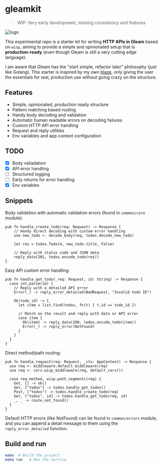 # gleamkit

> WIP: Very early development, missing consistency and features

![logo](https://github.com/paologaleotti/gleamkit/assets/45665769/233d9ce2-7331-494c-a8d9-345eaeadcf3a)

This experimental repo is a starter kit for writing **HTTP APIs in Gleam** based on `wisp`, 
aiming to provide a simple and opinionated setup that is **production-ready**
(even though Gleam is still a very cutting edge language).

I am aware that Gleam has the "start simple, refactor later" philosophy (just like Golang).
This starter is inspired by my own [blaze](https://github.com/paologaleotti/blaze), 
only giving the user the essentials for real, production use without going crazy on the structure.

## Features

- Simple, opinionated, production ready structure
- Pattern matching based routing
- Handy body decoding and validation
- Automatic human readable errors on decoding failures
- Custom HTTP API error handling
- Request and reply utilities
- Env variables and app context configuration

## TODO

- [x] Body valiadation
- [x] API error handling
- [ ] Structured logging
- [ ] Early returns for error handling
- [x] Env variables

## Snippets

Body validation with automatic validation errors (found in `common/core` module):

```gleam
pub fn handle_create_todo(req: Request) -> Response {
    // Handy direct decoding with custom error handling
    use new_todo <- decode_body(req, todos.decode_new_todo)

    let res = todos.Todo(4, new_todo.title, False)

    // Reply with status code and JSON data
    reply_data(201, todos.encode_todo(res))
}
```

Easy API custom error handling:

```gleam
pub fn handle_get_todo(_req: Request, id: String) -> Response {
  case int.parse(id) {
    // Reply with a detailed API error
    Error(_) -> reply_error_detailed(BadRequest, "Invalid todo ID")

    Ok(todo_id) -> {
      let item = list.find(todos, fn(t) { t.id == todo_id })

      // Match on the result and reply with data or API error
      case item {
        Ok(item) -> reply_data(200, todos.encode_todo(item))
        Error(_) -> reply_error(NotFound)
      }
    }
  }
}
```

Direct method/path routing:

```gleam
pub fn handle_request(req: Request, _ctx: AppContext) -> Response {
  use req <- middleware.default_middleware(req)
  use req <- cors.wisp_middleware(req, default_cors())

  case req.method, wisp.path_segments(req) {
    Get, [] -> ok()
    Get, ["todos"] -> todos.handle_get_todos()
    Post, ["todos"] -> todos.handle_create_todo(req)
    Get, ["todos", id] -> todos.handle_get_todo(req, id)
    _, _ -> route_not_found()
  }
}
```

Default HTTP errors (like NotFound) can be found in `common/errors` module, and you can append a detail message to them using the `reply_error_detailed`  function.

## Build and run

```sh
make  # Build the project
make run   # Run the service
```
